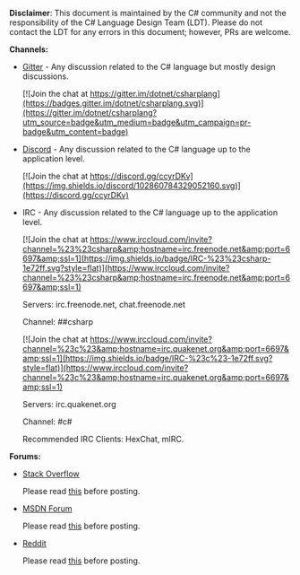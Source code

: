 **Disclaimer**: This document is maintained by the C# community and not the responsibility of the C# Language Design Team (LDT). Please do not contact the LDT for any errors in this document; however, PRs are welcome. 

**Channels:**

- [Gitter](https://gitter.im/dotnet/csharplang) - Any discussion related to the C# language but mostly design discussions.

    [![Join the chat at https://gitter.im/dotnet/csharplang](https://badges.gitter.im/dotnet/csharplang.svg)](https://gitter.im/dotnet/csharplang?utm_source=badge&utm_medium=badge&utm_campaign=pr-badge&utm_content=badge)

- [Discord](https://discord.gg/ccyrDKv) - Any discussion related to the C# language up to the application level.

    [![Join the chat at https://discord.gg/ccyrDKv](https://img.shields.io/discord/102860784329052160.svg)](https://discord.gg/ccyrDKv)

- IRC - Any discussion related to the C# language up to the application level.

    [![Join the chat at https://www.irccloud.com/invite?channel=%23%23csharp&amp;hostname=irc.freenode.net&amp;port=6697&amp;ssl=1](https://img.shields.io/badge/IRC-%23%23csharp-1e72ff.svg?style=flat)](https://www.irccloud.com/invite?channel=%23%23csharp&amp;hostname=irc.freenode.net&amp;port=6697&amp;ssl=1) 

    Servers: irc.freenode.net, chat.freenode.net
    
    Channel: ##csharp

    [![Join the chat at https://www.irccloud.com/invite?channel=%23c%23&amp;hostname=irc.quakenet.org&amp;port=6697&amp;ssl=1](https://img.shields.io/badge/IRC-%23c%23-1e72ff.svg?style=flat)](https://www.irccloud.com/invite?channel=%23c%23&amp;hostname=irc.quakenet.org&amp;port=6697&amp;ssl=1) 

    Servers: irc.quakenet.org
    
    Channel: #c#

    Recommended IRC Clients: HexChat, mIRC.

**Forums:**

- [Stack Overflow](https://stackoverflow.com)

    Please read [this](https://stackoverflow.com/help/dont-ask) before posting.

- [MSDN Forum](https://social.msdn.microsoft.com/Forums/vstudio/en-US/home?forum=csharpgeneral)

    Please read [this](https://social.msdn.microsoft.com/Forums/vstudio/en-US/df14dc5f-982b-4676-b767-6123c8a90495/where-is-the-correct-place-to-make-posts-regarding-aspnet-sql-or-another-topic-that-is-not-related?forum=csharpgeneral) before posting.

- [Reddit](https://www.reddit.com/r/csharp/)

    Please read [this](https://www.reddit.com/r/csharp/comments/3xn6sm/welcome_to_rcsharp_read_this_post_before) before posting.
